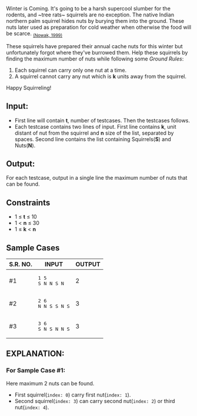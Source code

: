 Winter is Coming. It's going to be a harsh supercool slumber for the rodents, and ~tree rats~ squirrels are no exception. The native Indian northern palm squirrel hides nuts by burying them into the ground. These nuts later used as preparation for cold weather when otherwise the food will be scarce. <sub><a href="https://books.google.co.in/books?id=T37sFCl43E8C&printsec=frontcover">(Nowak, 1999)</a></sub>


These squirrels have prepared their annual cache nuts for this winter but unfortunately forgot where they've burrowed them. Help these squirrels by finding the maximum number of nuts while following some *Ground Rules*:
1. Each squirrel can carry only one nut at a time.
2. A squirrel cannot carry any nut which is **k** units away from the squirrel. 

Happy Squirreling!

## Input:
- First line will contain **t**, number of testcases. Then the testcases follows. 
- Each testcase contains two lines of input. First line contains **k**, unit distant of nut from the squirrel and **n** size of the list, separated by spaces. Second line contains the list containing Squirrels(**S**) and Nuts(**N**).

## Output:
For each testcase, output in a single line the maximum number of nuts that can be found.

## Constraints
- 1 ≤ **t** ≤ 10
- 1 < **n** ≤ 30
- 1 ≤ **k** < **n**

## Sample Cases

<table>
  <thead>
    <tr>
      <th>S.R. NO.</th>
      <th>INPUT</th>
      <th>OUTPUT</th>
    </tr>
  </thead>
  <tbody>
    <tr>
      <td>#1</td>
      <td><pre>1 5
S N N S N</pre></td>
      <td>2</td>
    </tr>
    <tr>
      <td>#2</td>
      <td><pre>2 6
N N S S N S</pre></td>
      <td>3</td>
    </tr>
    <tr>
      <td>#3</td>
      <td><pre>3 6
S N S N N S</pre></td>
      <td>3</td>
    </tr>
  </tbody>
</table>

## EXPLANATION:
### For Sample Case #1:
Here maximum 2 nuts can be found.
- First squirrel(`index: 0`) carry first nut(`index: 1`).
- Second squirrel(`index: 3`) can carry second nut(`index: 2`) or third nut(`index: 4`).
